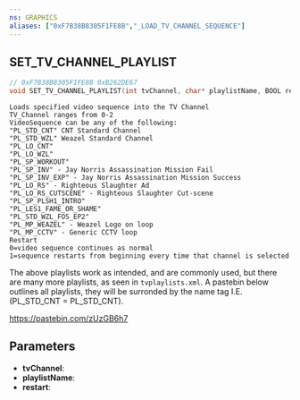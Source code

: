 ```yaml
---
ns: GRAPHICS
aliases: ["0xF7B38B8305F1FE8B","_LOAD_TV_CHANNEL_SEQUENCE"]
---
```

## SET_TV_CHANNEL_PLAYLIST

```c
// 0xF7B38B8305F1FE8B 0xB262DE67
void SET_TV_CHANNEL_PLAYLIST(int tvChannel, char* playlistName, BOOL restart);
```

```
Loads specified video sequence into the TV Channel  
TV_Channel ranges from 0-2  
VideoSequence can be any of the following:  
"PL_STD_CNT" CNT Standard Channel  
"PL_STD_WZL" Weazel Standard Channel  
"PL_LO_CNT"   
"PL_LO_WZL"   
"PL_SP_WORKOUT"  
"PL_SP_INV" - Jay Norris Assassination Mission Fail   
"PL_SP_INV_EXP" - Jay Norris Assassination Mission Success  
"PL_LO_RS" - Righteous Slaughter Ad  
"PL_LO_RS_CUTSCENE" - Righteous Slaughter Cut-scene  
"PL_SP_PLSH1_INTRO"   
"PL_LES1_FAME_OR_SHAME"  
"PL_STD_WZL_FOS_EP2"  
"PL_MP_WEAZEL" - Weazel Logo on loop  
"PL_MP_CCTV" - Generic CCTV loop  
Restart   
0=video sequence continues as normal  
1=sequence restarts from beginning every time that channel is selected  
```

The above playlists work as intended, and are commonly used, but there are many more playlists, as seen in `tvplaylists.xml`. A pastebin below outlines all playlists, they will be surronded by the name tag I.E. (<Name>PL_STD_CNT</Name> = PL_STD_CNT).

https://pastebin.com/zUzGB6h7

## Parameters
* **tvChannel**: 
* **playlistName**: 
* **restart**: 

